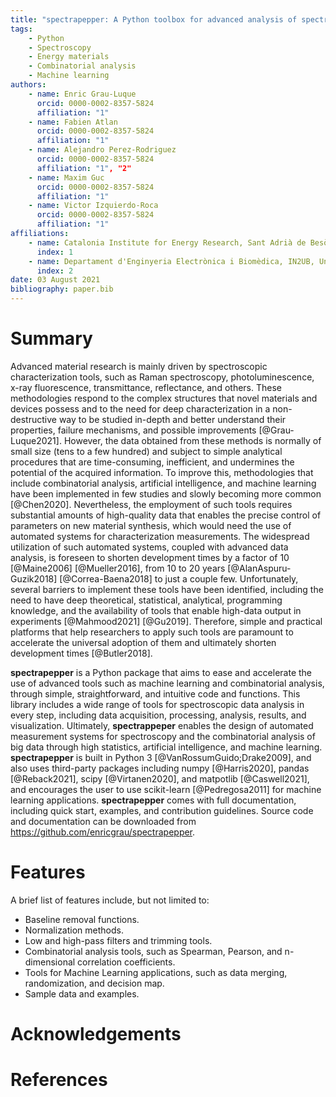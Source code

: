 ```yaml
---
title: "spectrapepper: A Python toolbox for advanced analysis of spectroscopic data for materials and devices."
tags:
    - Python
    - Spectroscopy
    - Energy materials
    - Combinatorial analysis
    - Machine learning
authors:
    - name: Enric Grau-Luque
      orcid: 0000-0002-8357-5824
      affiliation: "1"
    - name: Fabien Atlan
      orcid: 0000-0002-8357-5824
      affiliation: "1"
    - name: Alejandro Perez-Rodriguez
      orcid: 0000-0002-8357-5824
      affiliation: "1", "2"
    - name: Maxim Guc
      orcid: 0000-0002-8357-5824
      affiliation: "1"
    - name: Victor Izquierdo-Roca
      orcid: 0000-0002-8357-5824
      affiliation: "1"
affiliations:
    - name: Catalonia Institute for Energy Research, Sant Adrià de Besòs, Barcelona, Spain
      index: 1
    - name: Departament d'Enginyeria Electrònica i Biomèdica, IN2UB, Universitat de Barcelona, C/ Martí i Franqués 1, 08028 Barcelona, Spain
      index: 2
date: 03 August 2021
bibliography: paper.bib
---
```


# Summary

Advanced material research is mainly driven by spectroscopic characterization tools, such as Raman spectroscopy,
photoluminescence, x-ray fluorescence, transmittance, reflectance, and others. These methodologies respond to the
complex structures that novel materials and devices possess and to the need for deep characterization in a
non-destructive way to be studied in-depth and better understand their properties, failure mechanisms, and possible
improvements [@Grau-Luque2021]. However, the data obtained from these methods is normally of small size (tens to a few
hundred) and subject to simple analytical procedures that are time-consuming, inefficient, and undermines the potential
of the acquired information. To improve this, methodologies that include combinatorial analysis, artificial intelligence,
and machine learning have been implemented in few studies and slowly becoming more common [@Chen2020]. Nevertheless, the
employment of such tools requires substantial amounts of high-quality data that enables the precise control of parameters
on new material synthesis, which would need the use of automated systems for characterization measurements. The
widespread utilization of such automated systems, coupled with advanced data analysis, is foreseen to shorten development
times by a factor of 10 [@Maine2006] [@Mueller2016], from 10 to 20 years [@AlanAspuru-Guzik2018] [@Correa-Baena2018] to
just a couple few. Unfortunately, several barriers to implement these tools have been identified, including the need to
have deep theoretical, statistical, analytical, programming knowledge, and the availability of tools that enable
high-data output in experiments [@Mahmood2021] [@Gu2019]. Therefore, simple and practical platforms that help researchers
to apply such tools are paramount to accelerate the universal adoption of them and ultimately shorten development times
[@Butler2018].

**spectrapepper** is a Python package that aims to ease and accelerate the use of advanced tools such as machine learning
and combinatorial analysis, through simple, straightforward, and intuitive code and functions. This library includes a
wide range of tools for spectroscopic data analysis in every step, including data acquisition, processing, analysis,
results, and visualization. Ultimately, **spectrappeper** enables the design of automated measurement systems for
spectroscopy and the combinatorial analysis of big data through high statistics, artificial intelligence, and machine
learning. **spectrapepper** is built in Python 3 [@VanRossumGuido;Drake2009], and also uses third-party packages
including numpy [@Harris2020], pandas [@Reback2021], scipy [@Virtanen2020], and matpotlib [@Caswell2021], and encourages
the user to use scikit-learn [@Pedregosa2011] for machine learning applications. **spectrapepper** comes with full
documentation, including quick start, examples, and contribution guidelines. Source code and documentation can  be
downloaded from https://github.com/enricgrau/spectrapepper.


# Features

A brief list of features include, but not limited to:
-   Baseline removal functions.
-   Normalization methods.
-   Low and high-pass filters and trimming tools.
-   Combinatorial analysis tools, such as Spearman, Pearson, and n-dimensional correlation coefficients.
-   Tools for Machine Learning applications, such as data merging, randomization, and decision map.
-   Sample data and examples.


# Acknowledgements


# References
